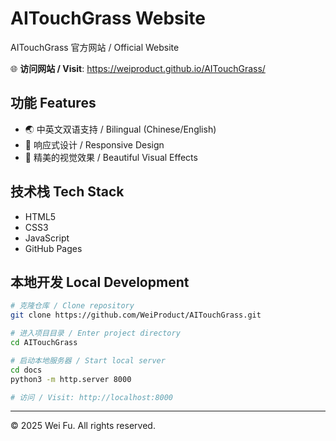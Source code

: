 # AITouchGrass Website

AITouchGrass 官方网站 / Official Website

🌐 **访问网站 / Visit**: https://weiproduct.github.io/AITouchGrass/

## 功能 Features

- 🌏 中英文双语支持 / Bilingual (Chinese/English)
- 📱 响应式设计 / Responsive Design
- 🎨 精美的视觉效果 / Beautiful Visual Effects

## 技术栈 Tech Stack

- HTML5
- CSS3
- JavaScript
- GitHub Pages

## 本地开发 Local Development

```bash
# 克隆仓库 / Clone repository
git clone https://github.com/WeiProduct/AITouchGrass.git

# 进入项目目录 / Enter project directory
cd AITouchGrass

# 启动本地服务器 / Start local server
cd docs
python3 -m http.server 8000

# 访问 / Visit: http://localhost:8000
```

---

© 2025 Wei Fu. All rights reserved.